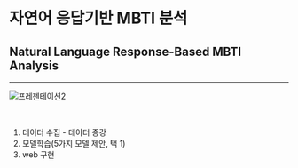 # 자연어 응답기반 MBTI 분석
## Natural Language Response-Based MBTI Analysis
___
![프레젠테이션2](https://github.com/Ryuhamaa/MBTI-PRJ/assets/90309728/c8dc0bb6-4789-4b4a-a349-16acb55b89c2)

</br>

1. 데이터 수집 - 데이터 증강</br>
2. 모델학습(5가지 모델 제안, 택 1)
3. web 구현
